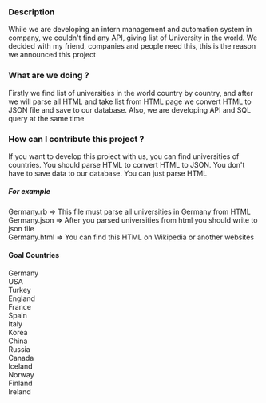 ### Description
While we are developing an intern management and automation system in company, we couldn't find any API,  giving list of University in the world. We decided with my friend, companies and people need this, this is the reason we announced this project 

### What are we doing ?
Firstly we find list of universities in the world country by country, and after we will parse all HTML and take list from HTML page we convert HTML to JSON file and save to our database. Also, we are developing API and SQL query at the same time

### How can I contribute this project ? 
If you want to develop this project with us, you can find universities of countries. You should parse HTML to convert HTML to JSON. You don't have to save data to our database. You can just parse HTML 

 ##### For example 
Germany.rb => This file must parse all universities in Germany from HTML
<br />
Germany.json => After you parsed universities from html you should write to json file
<br />
Germany.html => You can find this HTML on Wikipedia or another websites

#### Goal Countries
Germany
<br />
USA
<br />
Turkey
<br />
England
<br />
France
<br />
Spain
<br />
Italy
<br />
Korea
<br />
China
<br />
Russia
<br />
Canada
<br />
Iceland
<br />
Norway
<br />
Finland
<br />
Ireland

